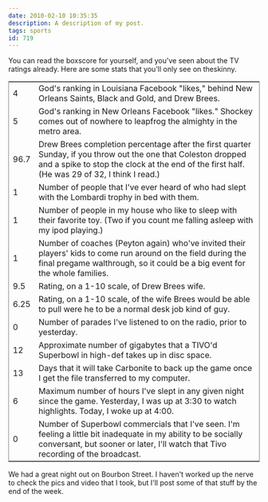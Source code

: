 ```yaml
---
date: 2010-02-10 10:35:35
description: A description of my post.
tags: sports
id: 719
---
```

You can read the boxscore for yourself, and you've seen about the TV ratings already.  Here are some stats that you'll only see on theskinny.
<!--more-->
<table style="border:1px solid gray;">

<tr><td>4</td><td>God's ranking in Louisiana Facebook "likes," behind New Orleans Saints, Black and Gold, and Drew Brees.</td></tr>

<tr><td>5</td><td>God's ranking in New Orleans Facebook "likes."  Shockey comes out of nowhere to leapfrog the almighty in the metro area.</td></tr>

<tr><td>96.7</td><td>Drew Brees completion percentage after the first quarter Sunday, if you throw out the one that Coleston dropped and a spike to stop the clock at the end of the first half.  (He was 29 of 32, I think I read.)</td></tr>

<tr><td>1</td><td>Number of people that I've ever heard of who had slept with the Lombardi trophy in bed with them.</td></tr>

<tr><td>1</td><td>Number of people in my house who like to sleep with their favorite toy.  (Two if you count me falling asleep with my ipod playing.)</td></tr>

<tr><td>1</td><td>Number of coaches (Peyton again) who've invited their players' kids to come run around on the field during the final pregame walthrough, so it could be a big event for the whole families.</td></tr>

<tr><td>9.5</td><td>Rating, on a 1-10 scale, of Drew Brees wife.</td></tr>

<tr><td>6.25</td><td>Rating, on a 1-10 scale, of the wife Brees would be able to pull were he to be a normal desk job kind of guy.</td></tr>

<tr><td>0</td><td>Number of parades I've listened to on the radio, prior to yesterday.</td></tr>

<tr><td>12</td><td>Approximate number of gigabytes that a TIVO'd Superbowl in high-def takes up in disc space.</td></tr>

<tr><td>13</td><td>Days that it will take Carbonite to back up the game once I get the file transferred to my computer.</td></tr>

<tr><td>6</td><td>Maximum number of hours I've slept in any given night since the game.  Yesterday, I was up at 3:30 to watch highlights.  Today, I woke up at 4:00.</td></tr>

<tr><td>0</td><td>Number of Superbowl commercials that I've seen.  I'm feeling a little bit inadequate in my ability to be socially conversant, but sooner or later, I'll watch that Tivo recording of the broadcast.</td></tr>

</table>

We had a great night out on Bourbon Street.  I haven't worked up the nerve to check the pics and video that I took, but I'll post some of that stuff by the end of the week.